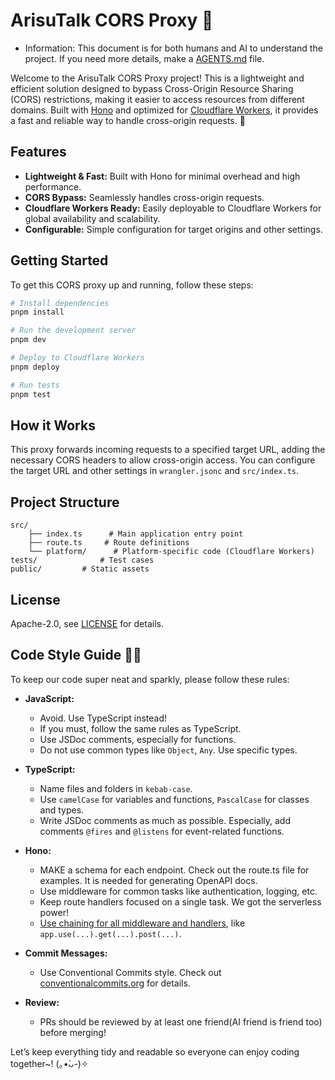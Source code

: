 # ArisuTalk CORS Proxy 🌸

- Information: This document is for both humans and AI to understand the project. If you need more details, make a [AGENTS.md](https://agents.md/) file.

Welcome to the ArisuTalk CORS Proxy project! This is a lightweight and efficient solution designed to bypass Cross-Origin Resource Sharing (CORS) restrictions, making it easier to access resources from different domains. Built with [Hono](https://hono.dev/) and optimized for [Cloudflare Workers](https://workers.cloudflare.com/), it provides a fast and reliable way to handle cross-origin requests. 🚀

## Features

- **Lightweight & Fast:** Built with Hono for minimal overhead and high performance.
- **CORS Bypass:** Seamlessly handles cross-origin requests.
- **Cloudflare Workers Ready:** Easily deployable to Cloudflare Workers for global availability and scalability.
- **Configurable:** Simple configuration for target origins and other settings.

## Getting Started

To get this CORS proxy up and running, follow these steps:

```sh
# Install dependencies
pnpm install

# Run the development server
pnpm dev

# Deploy to Cloudflare Workers
pnpm deploy

# Run tests
pnpm test
```

## How it Works

This proxy forwards incoming requests to a specified target URL, adding the necessary CORS headers to allow cross-origin access. You can configure the target URL and other settings in `wrangler.jsonc` and `src/index.ts`.

## Project Structure

```
src/
    ├── index.ts      # Main application entry point
    ├── route.ts     # Route definitions
    └── platform/      # Platform-specific code (Cloudflare Workers)
tests/              # Test cases
public/         # Static assets
```

## License

Apache-2.0, see [LICENSE](./LICENSE) for details.

## Code Style Guide 🦄✨

To keep our code super neat and sparkly, please follow these rules:

- **JavaScript:**
    - Avoid. Use TypeScript instead!
    - If you must, follow the same rules as TypeScript.
    - Use JSDoc comments, especially for functions.
    - Do not use common types like `Object`, `Any`. Use specific types.

- **TypeScript:**
    - Name files and folders in `kebab-case`.
    - Use `camelCase` for variables and functions, `PascalCase` for classes and types.
    - Write JSDoc comments as much as possible. Especially, add comments `@fires` and `@listens` for event-related functions.

- **Hono:**
    - MAKE a schema for each endpoint. Check out the route.ts file for examples. It is needed for generating OpenAPI docs.
    - Use middleware for common tasks like authentication, logging, etc.
    - Keep route handlers focused on a single task. We got the serverless power!
    - [Use chaining for all middleware and handlers](https://hono.dev/docs/helpers/testing), like `app.use(...).get(...).post(...)`.
- **Commit Messages:**
    - Use Conventional Commits style. Check out [conventionalcommits.org](https://www.conventionalcommits.org/en/v1.0.0/) for details.

- **Review:**
    - PRs should be reviewed by at least one friend(AI friend is friend too) before merging!

Let’s keep everything tidy and readable so everyone can enjoy coding together~! (｡•̀ᴗ-)✧
